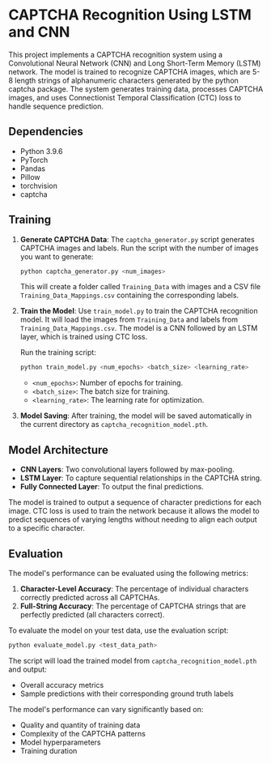 # CAPTCHA Recognition Using LSTM and CNN

This project implements a CAPTCHA recognition system using a Convolutional Neural Network (CNN) and Long Short-Term Memory (LSTM) network. The model is trained to recognize CAPTCHA images, which are 5-8 length strings of alphanumeric characters generated by the python captcha package. The system generates training data, processes CAPTCHA images, and uses Connectionist Temporal Classification (CTC) loss to handle sequence prediction.

## Dependencies

- Python 3.9.6
- PyTorch
- Pandas
- Pillow
- torchvision
- captcha

## Training

1. **Generate CAPTCHA Data**:
   The `captcha_generator.py` script generates CAPTCHA images and labels. Run the script with the number of images you want to generate:
   
   ```bash
   python captcha_generator.py <num_images>
   ```
   
   This will create a folder called `Training_Data` with images and a CSV file `Training_Data_Mappings.csv` containing the corresponding labels.

2. **Train the Model**:
   Use `train_model.py` to train the CAPTCHA recognition model. It will load the images from `Training_Data` and labels from `Training_Data_Mappings.csv`. The model is a CNN followed by an LSTM layer, which is trained using CTC loss.

   Run the training script:
   ```bash
   python train_model.py <num_epochs> <batch_size> <learning_rate>
   ```
   - `<num_epochs>`: Number of epochs for training.
   - `<batch_size>`: The batch size for training.
   - `<learning_rate>`: The learning rate for optimization.

3. **Model Saving**:
   After training, the model will be saved automatically in the current directory as `captcha_recognition_model.pth`.

## Model Architecture

- **CNN Layers**: Two convolutional layers followed by max-pooling.
- **LSTM Layer**: To capture sequential relationships in the CAPTCHA string.
- **Fully Connected Layer**: To output the final predictions.

The model is trained to output a sequence of character predictions for each image. CTC loss is used to train the network because it allows the model to predict sequences of varying lengths without needing to align each output to a specific character.

## Evaluation

The model's performance can be evaluated using the following metrics:

1. **Character-Level Accuracy**: The percentage of individual characters correctly predicted across all CAPTCHAs.
2. **Full-String Accuracy**: The percentage of CAPTCHA strings that are perfectly predicted (all characters correct).

To evaluate the model on your test data, use the evaluation script:
```bash
python evaluate_model.py <test_data_path>
```

The script will load the trained model from `captcha_recognition_model.pth` and output:
- Overall accuracy metrics
- Sample predictions with their corresponding ground truth labels


The model's performance can vary significantly based on:
- Quality and quantity of training data
- Complexity of the CAPTCHA patterns
- Model hyperparameters
- Training duration

